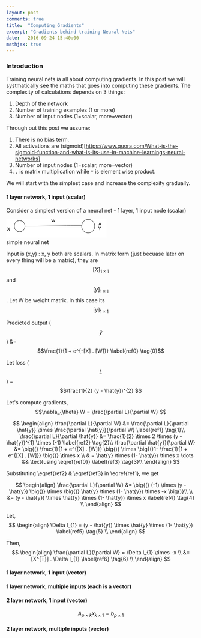 ```yaml
---
layout: post
comments: true
title:  "Computing Gradients"
excerpt: "Gradients behind training Neural Nets"
date:   2016-09-24 15:40:00
mathjax: true
---
```



### Introduction

Training neural nets ia all about computing gradients. In this post we will systmatically see the maths that goes into computing these gradients. The complexity of calculations depends on 3 things: 

1. Depth of the network
2. Number of training examples (1 or more)
3. Number of input nodes (1=scalar, more=vector)

Through out this post we assume:
1. There is no bias term.
2. All activations are (sigmoid)[https://www.quora.com/What-is-the-sigmoid-function-and-what-is-its-use-in-machine-learnings-neural-networks]
3. Number of input nodes (1=scalar, more=vector)
4. `.` is matrix multiplication while `*` is element wise product. 


We will start with the simplest case and increase the complexity gradually. 

#### **1 layer network, 1 input (scalar)**

Consider a simplest version of a neural net - 1 layer, 1 input node (scalar)

<div class="imgcap">
<img src="/assets/gradients/NN_1.png">
<div class="thecap">simple neural net</div>
</div>

Input is (x,y) : x, y both are scalars. In matrix form (just becuase later on every thing will be a matric), they are $$[X]_{\scriptscriptstyle 1\times 1}$$ and $$[y]_{\scriptscriptstyle 1\times 1}$$. Let W be weight matrix. In this case its $$[y]_{\scriptscriptstyle 1\times 1}$$


Predicted output ($$ \hat{y} $$) &= $$\frac{1}{1 + e^{-[X] . [W]}} \label{ref0} \tag{0}$$

Let loss ($$ L $$) = $$\frac{1}{2} (y - \hat{y})^{2} $$

Let's compute gradients, $$\nabla_{\theta} W = \frac{\partial L}{\partial W} $$

<!---
\begin{equation}
  \frac{\partial L}{\partial W} = \frac{\partial L}{\partial \hat{y}} \times \frac{\partial \hat{y}}{\partial W} 
  \tag{1}
  \frac{\partial L}{\partial \hat{y}} &= \frac{1}{2} \times 2 \times (y - \hat{y})^{1} \times (-1) 
  \tag{a}
\end{equation}
-->

$$
\begin{align}
\frac{\partial L}{\partial W} &= \frac{\partial L}{\partial \hat{y}} \times \frac{\partial \hat{y}}{\partial W} \label{ref1} \tag{1}\\
\frac{\partial L}{\partial \hat{y}} &= \frac{1}{2} \times 2 \times (y - \hat{y})^{1} \times (-1) \label{ref2} \tag{2}\\
\frac{\partial \hat{y}}{\partial W} &= \big{(} \frac{1}{1 + e^{[X] . [W]}} \big{)} \times \big{(}1- \frac{1}{1 + e^{[X] . [W]}} \big{)} \times x \\
& = \hat{y} \times (1- \hat{y}) \times x \dots && \text{using \eqref{ref0}} \label{ref3} \tag{3}\\
\end{align}
$$

Substituting \eqref{ref2} & \eqref{ref3} in \eqref{ref1}, we get 

$$
\begin{align}
\frac{\partial L}{\partial W} &= \big{(} (-1) \times (y - \hat{y}) \big{)} \times \big{(} \hat{y} \times (1- \hat{y}) \times -x \big{)}\\ \\
&= (y - \hat{y}) \times \hat{y} \times (1- \hat{y}) \times x \label{ref4} \tag{4} \\
\end{align}
$$

Let,  
$$ 
\begin{align}
\Delta l_{1} = (y - \hat{y}) \times \hat{y} \times (1- \hat{y}) \label{ref5} \tag{5} \\
\end{align}
$$

Then,  
$$ 
\begin{align}
\frac{\partial L}{\partial W} = \Delta l_{1} \times -x \\
&= [X^{T}] . \Delta l_{1} \label{ref6} \tag{6} \\
\end{align}
$$











#### 1 layer network, 1 input (vector)

#### 1 layer network, multiple inputs (each is a vector)



#### 2 layer network, 1 input (vector)

$$A_{\scriptscriptstyle p\times k}x_{\scriptscriptstyle k\times 1}=b_{\scriptscriptstyle p\times 1}$$

#### 2 layer network, multiple inputs (vector)


<!---
Deriving Policy Gradients. I'd like to also give a sketch of where Policy Gradients come from mathematically. Policy Gradients are a special case of a more general score function gradient estimator. The general case is that when we have an expression of the form \(E_{x \sim p(x \mid \theta)} [f(x)] \) - i.e. the expectation of some scalar valued score function \(f(x)\) under some probability distribution \(p(x;\theta)\) parameterized by some \(\theta\). Hint hint, \(f(x)\) will become our reward function (or advantage function more generally) and \(p(x)\) will be our policy network, which is really a model for \(p(a \mid I)\), giving a distribution over actions for any image \(I\). Then we are interested in finding how we should shift the distribution (through its parameters \(\theta\)) to increase the scores of its samples, as judged by \(f\) (i.e. how do we change the network's parameters so that action samples get higher rewards). We have that:

$$
\begin{align}
\nabla_{\theta} E_x[f(x)] &= \nabla_{\theta} \sum_x p(x) f(x) & \text{definition of expectation} \\
& = \sum_x \nabla_{\theta} p(x) f(x) & \text{swap sum and gradient} \\
& = \sum_x p(x) \frac{\nabla_{\theta} p(x)}{p(x)} f(x) & \text{both multiply and divide by } p(x) \\
& = \sum_x p(x) \nabla_{\theta} \log p(x) f(x) & \text{use the fact that } \nabla_{\theta} \log(z) = \frac{1}{z} \nabla_{\theta} z \\
& = E_x[f(x) \nabla_{\theta} \log p(x) ] & \text{definition of expectation}
\end{align}
$$
-->






    

